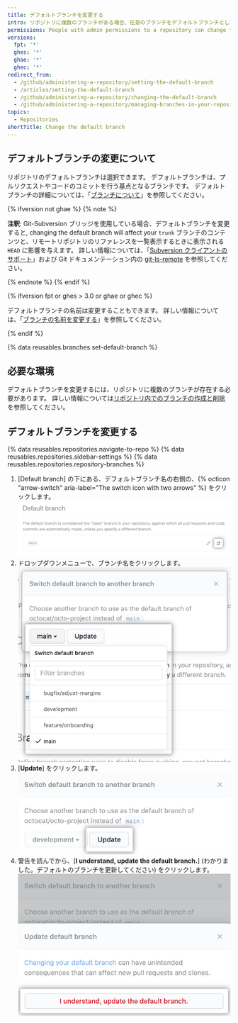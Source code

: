 ```yaml
---
title: デフォルトブランチを変更する
intro: リポジトリに複数のブランチがある場合、任意のブランチをデフォルトブランチとして設定できます。
permissions: People with admin permissions to a repository can change the default branch for the repository.
versions:
  fpt: '*'
  ghes: '*'
  ghae: '*'
  ghec: '*'
redirect_from:
  - /github/administering-a-repository/setting-the-default-branch
  - /articles/setting-the-default-branch
  - /github/administering-a-repository/changing-the-default-branch
  - /github/administering-a-repository/managing-branches-in-your-repository/changing-the-default-branch
topics:
  - Repositories
shortTitle: Change the default branch
---
```


## デフォルトブランチの変更について

リポジトリのデフォルトブランチは選択できます。 デフォルトブランチは、プルリクエストやコードのコミットを行う基点となるブランチです。 デフォルトブランチの詳細については、「[ブランチについて](/github/collaborating-with-issues-and-pull-requests/about-branches#about-the-default-branch)」を参照してください。

{% ifversion not ghae %}
{% note %}

**注釈**: Git-Subversion ブリッジを使用している場合、デフォルトブランチを変更すると, changing the default branch will affect your `trunk` ブランチのコンテンツと、リモートリポジトリのリファレンスを一覧表示するときに表示される`HEAD` に影響を与えます。 詳しい情報については、「[Subversion クライアントのサポート](/github/importing-your-projects-to-github/support-for-subversion-clients)」および Git ドキュメンテーション内の [git-ls-remote](https://git-scm.com/docs/git-ls-remote.html) を参照してください。

{% endnote %}
{% endif %}

{% ifversion fpt or ghes > 3.0 or ghae or ghec %}

デフォルトブランチの名前は変更することもできます。 詳しい情報については、「[ブランチの名前を変更する](/github/administering-a-repository/renaming-a-branch)」を参照してください。

{% endif %}

{% data reusables.branches.set-default-branch %}

## 必要な環境

デフォルトブランチを変更するには、リポジトリに複数のブランチが存在する必要があります。 詳しい情報については[リポジトリ内でのブランチの作成と削除](/github/collaborating-with-issues-and-pull-requests/creating-and-deleting-branches-within-your-repository#creating-a-branch)を参照してください。

## デフォルトブランチを変更する

{% data reusables.repositories.navigate-to-repo %}
{% data reusables.repositories.sidebar-settings %}
{% data reusables.repositories.repository-branches %}
1. [Default branch] の下にある、デフォルトブランチ名の右側の、{% octicon "arrow-switch" aria-label="The switch icon with two arrows" %} をクリックします。 ![現在のデフォルトブランチ名の右側にある、2 つの矢印がついた切り替えアイコン](/assets/images/help/repository/repository-options-defaultbranch-change.png)
1. ドロップダウンメニューで、ブランチ名をクリックします。 ![新しいデフォルトブランチを選択するドロップダウン](/assets/images/help/repository/repository-options-defaultbranch-drop-down.png)
1. [**Update**] をクリックします。 ![新しいブランチを選択後の [Update] ボタン](/assets/images/help/repository/repository-options-defaultbranch-update.png)
1. 警告を読んでから、[**I understand, update the default branch.**] (わかりました。デフォルトのブランチを更新してください) をクリックします。 !["I understand, update the default branch." button to perform the update](/assets/images/help/repository/repository-options-defaultbranch-i-understand.png)

